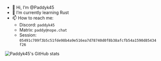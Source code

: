 - 👋 Hi, I’m @Paddyk45
- 🌱 I’m currently learning Rust
- 📫 How to reach me:
  - Discord: `paddyk45`
  - Matrix: `paddy@nope.chat`
  - Session: `05491c709f3b5c51fde98b4a9e516ea7d78740d0f8b38afcfb54a1590d85434f26`
  
![Paddyk45's GitHub stats](https://github-readme-stats.vercel.app/api?username=paddyk45)
